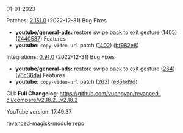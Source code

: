 01-01-2023

Patches:   [2.151.0](https://github.com/revanced/revanced-patches/compare/v2.150.0...v2.151.0) (2022-12-31)
 Bug Fixes
* **youtube/general-ads:** restore swipe back to exit gesture ([1405](https://github.com/revanced/revanced-patches/issues/1405)) ([2440587](https://github.com/revanced/revanced-patches/commit/24405877dd935a757fa61c7580887c1a47a25ea9))
 Features
* **youtube:** `copy-video-url` patch ([1402](https://github.com/revanced/revanced-patches/issues/1402)) ([bf982e8](https://github.com/revanced/revanced-patches/commit/bf982e8d7765c2a89a5475b6db8b203a3ac4ddf9))

 
Integrations:   [0.91.0](https://github.com/revanced/revanced-integrations/compare/v0.90.0...v0.91.0) (2022-12-31)
 Bug Fixes
* **youtube/general-ads:** restore swipe back to exit gesture ([264](https://github.com/revanced/revanced-integrations/issues/264)) ([76c36da](https://github.com/revanced/revanced-integrations/commit/76c36daee09be00d36477ea21c8b97f11444b7d2))
 Features
* **youtube:** `copy-video-url` patch ([263](https://github.com/revanced/revanced-integrations/issues/263)) ([e856d9d](https://github.com/revanced/revanced-integrations/commit/e856d9dccdf11888005e757e84a06523ad2c8dc5))

 
CLI:  **Full Changelog**: https://github.com/vuongvan/revanced-cli/compare/v2.18.2...v2.18.2 

YouTube version: 17.49.37

[revanced-magisk-module repo](https://github.com/vuongvan/magisk-module)

